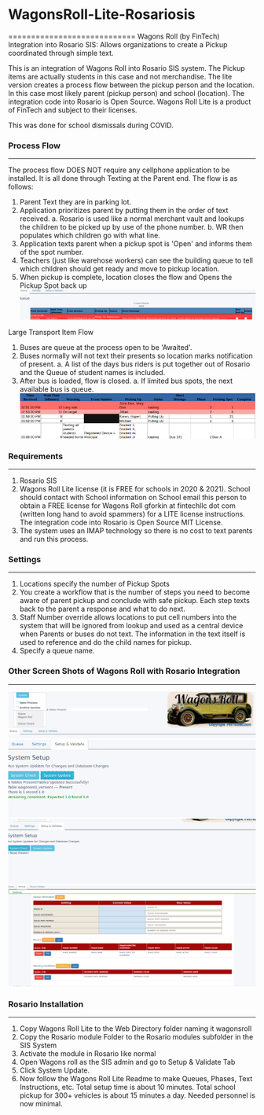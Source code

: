 # WagonsRoll-Lite-Rosariosis
============================
 Wagons Roll (by FinTech) Integration into Rosario SIS: Allows organizations to create a Pickup coordinated through simple text.

 This is an integration of Wagons Roll into Rosario SIS system. The Pickup items are actually students in this case and not merchandise.
 The lite version creates a process flow between the pickup person and the location. In this case most likely parent (pickup person) and school (location). The integration code into Rosario is Open Source. Wagons Roll Lite is a product of FinTech and subject to their licenses.

 This was done for school dismissals during COVID.

### Process Flow
 --------------
 The process flow DOES NOT require any cellphone application to be installed. It is all done through Texting at the Parent end. 
 The flow is as follows:
 1. Parent Text they are in parking lot.
 2. Application prioritizes parent by putting them in the order of text received.
 	a. Rosario is used like a normal merchant vault and lookups the children to be picked up by use of the phone number.
 	b. WR then populates which children go with what line.
 3. Application texts parent when a pickup spot is 'Open' and informs them of the spot number.
 4. Teachers (just like warehose workers) can see the building queue to tell which children should get ready and move to pickup location.
 5. When pickup is complete, location closes the flow and Opens the Pickup Spot back up
![QUEUE OPEN](readmepics/queue.png)

 Large Transport Item Flow
 1. Buses are queue at the process open to be 'Awaited'.
 2. Buses normally will not text their presents so location marks notification of present.
 	a. A list of the days bus riders is put together out of Rosario and the Queue of student names is included.
 3. After bus is loaded, flow is closed.
    a. If limited bus spots, the next available bus is queue.
![QUEUE OPEN](readmepics/queuesession.png)


### Requirements
 ----------------
 1. Rosario SIS
 2. Wagons Roll Lite license (it is FREE for schools in 2020 & 2021). School should contact with School information on School email this person to obtain a FREE license for Wagons Roll gforkin at fintechllc dot com (written long hand to avoid spammers) for a LITE license instructions. The integration code into Rosario is Open Source MIT License.
 3. The system uses an IMAP technology so there is no cost to text parents and run this process.

### Settings
------------
1. Locations specify the number of Pickup Spots
2. You create a workflow that is the number of steps you need to become aware of parent pickup and conclude with safe pickup. Each step texts back to the parent a response and what to do next.
3. Staff Number override allows locations to put cell numbers into the system that will be ignored from lookup and used as a central device when Parents or buses do not text. The information in the text itself is used to reference and do the child names for pickup.
4. Specify a queue name.

### Other Screen Shots of Wagons Roll with Rosario Integration
--------------------------------------------------------
![QUEUE OPEN](readmepics/queuetop.png)
![SIMPLE INSTALL](readmepics/simpleinstall.png)
![SYSTEM SETUP](readmepics/systemsetup.png)
![FLOW](readmepics/flow.png)

### Rosario Installation
------------------------
1. Copy Wagons Roll Lite to the Web Directory folder naming it wagonsroll
2. Copy the Rosario module Folder to the Rosario modules subfolder in the SIS System
3. Activate the module in Rosario like normal
4. Open Wagons roll as the SIS admin and go to Setup & Validate Tab
5. Click System Update.
6. Now follow the Wagons Roll Lite Readme to make Queues, Phases, Text Instructions, etc. 
Total setup time is about 10 minutes. Total school pickup for 300+ vehicles is about 15 minutes a day. Needed personnel is now minimal.
